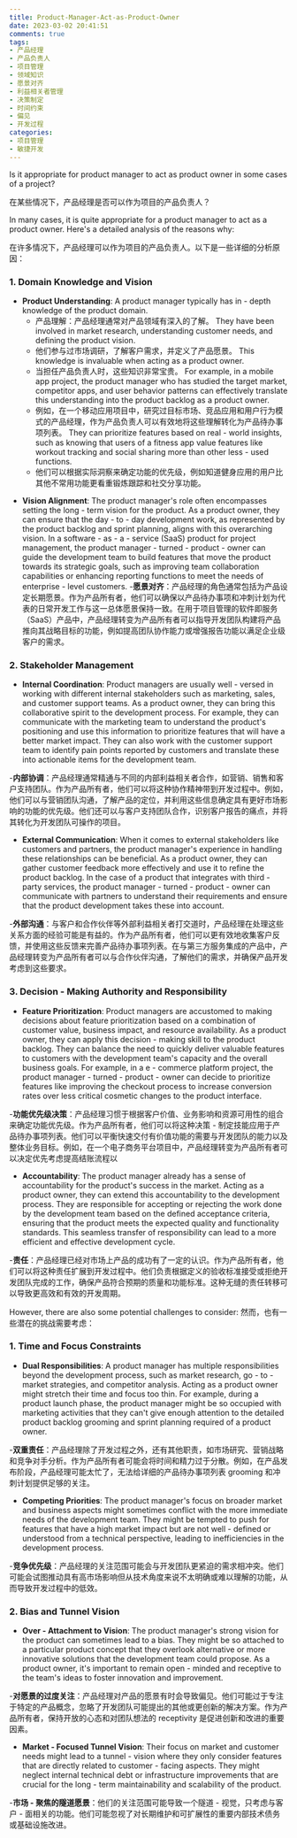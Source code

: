 ```yaml
---
title: Product-Manager-Act-as-Product-Owner
date: 2023-03-02 20:41:51
comments: true
tags:
- 产品经理
- 产品负责人
- 项目管理
- 领域知识
- 愿景对齐
- 利益相关者管理
- 决策制定
- 时间约束
- 偏见
- 开发过程
categories:
- 项目管理
- 敏捷开发
---
```


Is it appropriate for product manager to act as product owner in some cases of a project?

在某些情况下，产品经理是否可以作为项目的产品负责人？

In many cases, it is quite appropriate for a product manager to act as a product owner. Here's a detailed analysis of the reasons why:

在许多情况下，产品经理可以作为项目的产品负责人。以下是一些详细的分析原因：

### 1. Domain Knowledge and Vision

- **Product Understanding**: A product manager typically has in - depth knowledge of the product domain. 
  - 产品理解：产品经理通常对产品领域有深入的了解。
They have been involved in market research, understanding customer needs, and defining the product vision. 
  - 他们参与过市场调研，了解客户需求，并定义了产品愿景。
This knowledge is invaluable when acting as a product owner. 
  - 当担任产品负责人时，这些知识非常宝贵。
For example, in a mobile app project, the product manager who has studied the target market, competitor apps, and user behavior patterns can effectively translate this understanding into the product backlog as a product owner. 
  - 例如，在一个移动应用项目中，研究过目标市场、竞品应用和用户行为模式的产品经理，作为产品负责人可以有效地将这些理解转化为产品待办事项列表。
They can prioritize features based on real - world insights, such as knowing that users of a fitness app value features like workout tracking and social sharing more than other less - used functions.
  - 他们可以根据实际洞察来确定功能的优先级，例如知道健身应用的用户比其他不常用功能更看重锻炼跟踪和社交分享功能。

<!-- 翻译上一段内容为中文 -->


- **Vision Alignment**: The product manager's role often encompasses setting the long - term vision for the product. As a product owner, they can ensure that the day - to - day development work, as represented by the product backlog and sprint planning, aligns with this overarching vision. In a software - as - a - service (SaaS) product for project management, the product manager - turned - product - owner can guide the development team to build features that move the product towards its strategic goals, such as improving team collaboration capabilities or enhancing reporting functions to meet the needs of enterprise - level customers.
-**愿景对齐**：产品经理的角色通常包括为产品设定长期愿景。作为产品所有者，他们可以确保以产品待办事项和冲刺计划为代表的日常开发工作与这一总体愿景保持一致。在用于项目管理的软件即服务（SaaS）产品中，产品经理转变为产品所有者可以指导开发团队构建将产品推向其战略目标的功能，例如提高团队协作能力或增强报告功能以满足企业级客户的需求。

### 2. Stakeholder Management

- **Internal Coordination**: Product managers are usually well - versed in working with different internal stakeholders such as marketing, sales, and customer support teams. As a product owner, they can bring this collaborative spirit to the development process. For example, they can communicate with the marketing team to understand the product's positioning and use this information to prioritize features that will have a better market impact. They can also work with the customer support team to identify pain points reported by customers and translate these into actionable items for the development team.

-**内部协调**：产品经理通常精通与不同的内部利益相关者合作，如营销、销售和客户支持团队。作为产品所有者，他们可以将这种协作精神带到开发过程中。例如，他们可以与营销团队沟通，了解产品的定位，并利用这些信息确定具有更好市场影响的功能的优先级。他们还可以与客户支持团队合作，识别客户报告的痛点，并将其转化为开发团队可操作的项目。

- **External Communication**: When it comes to external stakeholders like customers and partners, the product manager's experience in handling these relationships can be beneficial. As a product owner, they can gather customer feedback more effectively and use it to refine the product backlog. In the case of a product that integrates with third - party services, the product manager - turned - product - owner can communicate with partners to understand their requirements and ensure that the product development takes these into account.

-**外部沟通**：与客户和合作伙伴等外部利益相关者打交道时，产品经理在处理这些关系方面的经验可能是有益的。作为产品所有者，他们可以更有效地收集客户反馈，并使用这些反馈来完善产品待办事项列表。在与第三方服务集成的产品中，产品经理转变为产品所有者可以与合作伙伴沟通，了解他们的需求，并确保产品开发考虑到这些要求。

### 3. Decision - Making Authority and Responsibility

- **Feature Prioritization**: Product managers are accustomed to making decisions about feature prioritization based on a combination of customer value, business impact, and resource availability. As a product owner, they can apply this decision - making skill to the product backlog. They can balance the need to quickly deliver valuable features to customers with the development team's capacity and the overall business goals. For example, in a e - commerce platform project, the product manager - turned - product - owner can decide to prioritize features like improving the checkout process to increase conversion rates over less critical cosmetic changes to the product interface.

-**功能优先级决策**：产品经理习惯于根据客户价值、业务影响和资源可用性的组合来确定功能优先级。作为产品所有者，他们可以将这种决策 - 制定技能应用于产品待办事项列表。他们可以平衡快速交付有价值功能的需要与开发团队的能力以及整体业务目标。例如，在一个电子商务平台项目中，产品经理转变为产品所有者可以决定优先考虑提高结账流程以

- **Accountability**: The product manager already has a sense of accountability for the product's success in the market. Acting as a product owner, they can extend this accountability to the development process. They are responsible for accepting or rejecting the work done by the development team based on the defined acceptance criteria, ensuring that the product meets the expected quality and functionality standards. This seamless transfer of responsibility can lead to a more efficient and effective development cycle.

-**责任**：产品经理已经对市场上产品的成功有了一定的认识。作为产品所有者，他们可以将这种责任扩展到开发过程中。他们负责根据定义的验收标准接受或拒绝开发团队完成的工作，确保产品符合预期的质量和功能标准。这种无缝的责任转移可以导致更高效和有效的开发周期。

However, there are also some potential challenges to consider:
然而，也有一些潜在的挑战需要考虑：

### 1. Time and Focus Constraints

- **Dual Responsibilities**: A product manager has multiple responsibilities beyond the development process, such as market research, go - to - market strategies, and competitor analysis. Acting as a product owner might stretch their time and focus too thin. For example, during a product launch phase, the product manager might be so occupied with marketing activities that they can't give enough attention to the detailed product backlog grooming and sprint planning required of a product owner.

-**双重责任**：产品经理除了开发过程之外，还有其他职责，如市场研究、营销战略和竞争对手分析。作为产品所有者可能会将时间和精力过于分散。例如，在产品发布阶段，产品经理可能太忙了，无法给详细的产品待办事项列表 grooming 和冲刺计划提供足够的关注。

- **Competing Priorities**: The product manager's focus on broader market and business aspects might sometimes conflict with the more immediate needs of the development team. They might be tempted to push for features that have a high market impact but are not well - defined or understood from a technical perspective, leading to inefficiencies in the development process.

-**竞争优先级**：产品经理的关注范围可能会与开发团队更紧迫的需求相冲突。他们可能会试图推动具有高市场影响但从技术角度来说不太明确或难以理解的功能，从而导致开发过程中的低效。

### 2. Bias and Tunnel Vision

- **Over - Attachment to Vision**: The product manager's strong vision for the product can sometimes lead to a bias. They might be so attached to a particular product concept that they overlook alternative or more innovative solutions that the development team could propose. As a product owner, it's important to remain open - minded and receptive to the team's ideas to foster innovation and improvement.

-**对愿景的过度关注**：产品经理对产品的愿景有时会导致偏见。他们可能过于专注于特定的产品概念，忽略了开发团队可能提出的其他或更创新的解决方案。作为产品所有者，保持开放的心态和对团队想法的 receptivity 是促进创新和改进的重要因素。


- **Market - Focused Tunnel Vision**: Their focus on market and customer needs might lead to a tunnel - vision where they only consider features that are directly related to customer - facing aspects. They might neglect internal technical debt or infrastructure improvements that are crucial for the long - term maintainability and scalability of the product.

-**市场 - 聚焦的隧道愿景**：他们的关注范围可能导致一个隧道 - 视觉，只考虑与客户 - 面相关的功能。他们可能忽视了对长期维护和可扩展性的重要内部技术债务或基础设施改进。